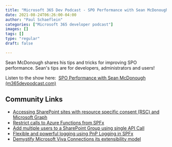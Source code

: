 ```yaml
---
title: "Microsoft 365 Dev Podcast - SPO Performance with Sean McDonough"
date: 2021-08-24T06:26:00-04:00
author: "Paul Schaeflein"
categories: ["Microsoft 365 developer podcast"]
images: []
tags: []
type: "regular"
draft: false

---
```


Sean McDonough shares his tips and tricks for improving SPO performance.
Sean's tips are for developers, administrators and users!

Listen to the show here:  [SPO Performance with Sean McDonough
(m365devpodcast.com)](https://www.m365devpodcast.com/e/spo-performance-with-sean-mcdonough/)

## Community Links 

-   [Accessing SharePoint sites with resource specific consent (RSC) and
    Microsoft
    Graph](https://mmsharepoint.wordpress.com/2021/08/18/accessing-sharepoint-sites-with-resource-specific-consent-rsc-and-microsoft-graph)
-   [Restrict calls to Azure Functions from
    SPFx](https://mmsharepoint.wordpress.com/2021/08/20/restrict-calls-to-azure-functions-from-spfx/)
-   [Add multiple users to a SharePoint Group using single API
    Call](https://techcommunity.microsoft.com/t5/microsoft-365-pnp-blog/add-multiple-users-to-a-sharepoint-group-using-single-api-call/ba-p/2645034?WT.mc_id=M365-MVP-4025164)
-   [Flexible and powerful logging using PnP Logging in
    SPFx](https://techcommunity.microsoft.com/t5/microsoft-365-pnp-blog/flexible-and-powerful-logging-using-pnp-logging-in-spfx/ba-p/2655701?WT.mc_id=M365-MVP-4025164)
-   [Demystify Microsoft Viva Connections its extensibility
    model](https://www.eliostruyf.com/demystify-microsoft-viva-connections-extensibility-model/)
